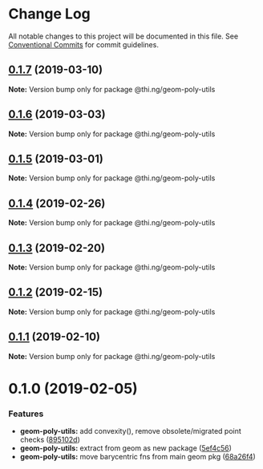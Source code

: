 # Change Log

All notable changes to this project will be documented in this file.
See [Conventional Commits](https://conventionalcommits.org) for commit guidelines.

## [0.1.7](https://github.com/thi-ng/umbrella/compare/@thi.ng/geom-poly-utils@0.1.6...@thi.ng/geom-poly-utils@0.1.7) (2019-03-10)

**Note:** Version bump only for package @thi.ng/geom-poly-utils





## [0.1.6](https://github.com/thi-ng/umbrella/compare/@thi.ng/geom-poly-utils@0.1.5...@thi.ng/geom-poly-utils@0.1.6) (2019-03-03)

**Note:** Version bump only for package @thi.ng/geom-poly-utils





## [0.1.5](https://github.com/thi-ng/umbrella/compare/@thi.ng/geom-poly-utils@0.1.4...@thi.ng/geom-poly-utils@0.1.5) (2019-03-01)

**Note:** Version bump only for package @thi.ng/geom-poly-utils





## [0.1.4](https://github.com/thi-ng/umbrella/compare/@thi.ng/geom-poly-utils@0.1.3...@thi.ng/geom-poly-utils@0.1.4) (2019-02-26)

**Note:** Version bump only for package @thi.ng/geom-poly-utils





## [0.1.3](https://github.com/thi-ng/umbrella/compare/@thi.ng/geom-poly-utils@0.1.2...@thi.ng/geom-poly-utils@0.1.3) (2019-02-20)

**Note:** Version bump only for package @thi.ng/geom-poly-utils





## [0.1.2](https://github.com/thi-ng/umbrella/compare/@thi.ng/geom-poly-utils@0.1.1...@thi.ng/geom-poly-utils@0.1.2) (2019-02-15)

**Note:** Version bump only for package @thi.ng/geom-poly-utils





## [0.1.1](https://github.com/thi-ng/umbrella/compare/@thi.ng/geom-poly-utils@0.1.0...@thi.ng/geom-poly-utils@0.1.1) (2019-02-10)

**Note:** Version bump only for package @thi.ng/geom-poly-utils





# 0.1.0 (2019-02-05)


### Features

* **geom-poly-utils:** add convexity(), remove obsolete/migrated point checks ([895102d](https://github.com/thi-ng/umbrella/commit/895102d))
* **geom-poly-utils:** extract from geom as new package ([5ef4c56](https://github.com/thi-ng/umbrella/commit/5ef4c56))
* **geom-poly-utils:** move barycentric fns from main geom pkg ([68a26f4](https://github.com/thi-ng/umbrella/commit/68a26f4))
